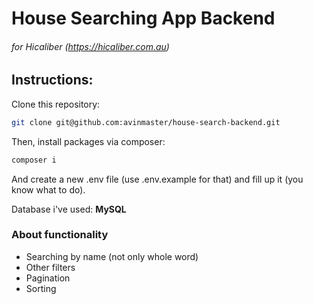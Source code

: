 # House Searching App Backend
###### for Hicaliber (https://hicaliber.com.au)

## Instructions:
Clone this repository:
```bash
git clone git@github.com:avinmaster/house-search-backend.git
```
Then, install packages via composer:
```bash
composer i
```
And create a new .env file (use .env.example for that) and fill up it (you know what to do).

Database i've used: **MySQL**

### About functionality
- Searching by name (not only whole word)
- Other filters
- Pagination
- Sorting
